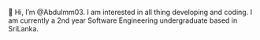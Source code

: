   👋 Hi, I’m @Abdulmm03.
  I am interested in all thing developing and coding. 
  I am currently a 2nd year Software Engineering undergraduate based in SriLanka.


